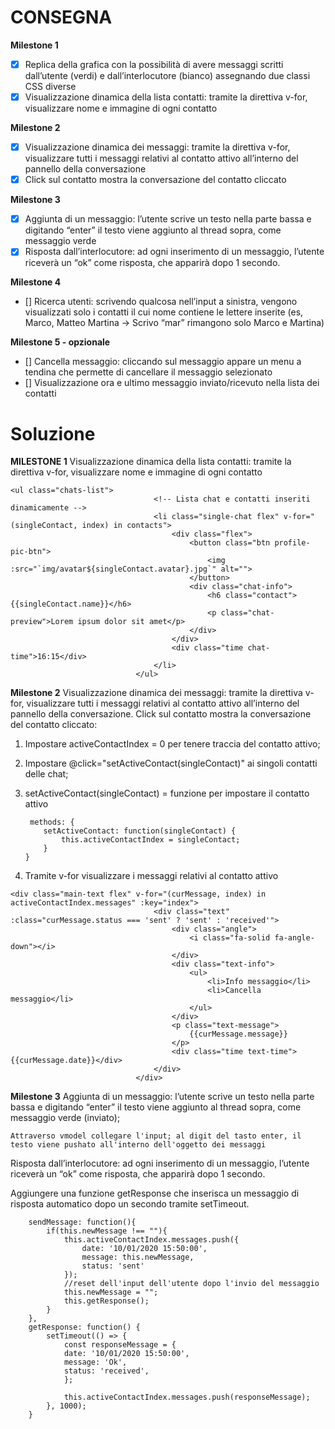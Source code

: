 # CONSEGNA

**Milestone 1**
- [x] Replica della grafica con la possibilità di avere messaggi scritti dall’utente (verdi) e
dall’interlocutore (bianco) assegnando due classi CSS diverse
- [x] Visualizzazione dinamica della lista contatti: tramite la direttiva v-for, visualizzare nome e immagine di ogni contatto

**Milestone 2**
- [x] Visualizzazione dinamica dei messaggi: tramite la direttiva v-for, visualizzare tutti i messaggi relativi al contatto attivo all’interno del pannello della conversazione
- [x] Click sul contatto mostra la conversazione del contatto cliccato

**Milestone 3**
- [x] Aggiunta di un messaggio: l’utente scrive un testo nella parte bassa e digitando
“enter” il testo viene aggiunto al thread sopra, come messaggio verde
- [x] Risposta dall’interlocutore: ad ogni inserimento di un messaggio, l’utente riceverà
un “ok” come risposta, che apparirà dopo 1 secondo.

**Milestone 4**
- [] Ricerca utenti: scrivendo qualcosa nell’input a sinistra, vengono visualizzati solo i
contatti il cui nome contiene le lettere inserite (es, Marco, Matteo Martina -> Scrivo
“mar” rimangono solo Marco e Martina)

**Milestone 5 - opzionale**
- [] Cancella messaggio: cliccando sul messaggio appare un menu a tendina che
permette di cancellare il messaggio selezionato
- [] Visualizzazione ora e ultimo messaggio inviato/ricevuto nella lista dei contatti


# Soluzione

**MILESTONE 1**
Visualizzazione dinamica della lista contatti: tramite la direttiva v-for, visualizzare
nome e immagine di ogni contatto


```
<ul class="chats-list">
                                <!-- Lista chat e contatti inseriti dinamicamente -->
                                <li class="single-chat flex" v-for="(singleContact, index) in contacts">
                                    <div class="flex">
                                        <button class="btn profile-pic-btn">
                                            <img :src="`img/avatar${singleContact.avatar}.jpg`" alt="">
                                        </button>
                                        <div class="chat-info">
                                            <h6 class="contact">{{singleContact.name}}</h6>
                                            <p class="chat-preview">Lorem ipsum dolor sit amet</p>
                                        </div>
                                    </div>
                                    <div class="time chat-time">16:15</div>
                                </li>
                            </ul>
```

**Milestone 2**
Visualizzazione dinamica dei messaggi: tramite la direttiva v-for, visualizzare tutti i
messaggi relativi al contatto attivo all’interno del pannello della conversazione.
Click sul contatto mostra la conversazione del contatto cliccato:

1. Impostare activeContactIndex = 0 per tenere traccia del contatto attivo;  
2. Impostare @click="setActiveContact(singleContact)" ai singoli contatti delle chat;
3. setActiveContact(singleContact) = funzione per impostare il contatto attivo

    ```
     methods: {
        setActiveContact: function(singleContact) {
            this.activeContactIndex = singleContact;
        }
    }
    ```
4. Tramite v-for visualizzare i messaggi relativi al contatto attivo

```
<div class="main-text flex" v-for="(curMessage, index) in activeContactIndex.messages" :key="index">
                                <div class="text" :class="curMessage.status === 'sent' ? 'sent' : 'received'">
                                    <div class="angle">
                                        <i class="fa-solid fa-angle-down"></i>
                                    </div>
                                    <div class="text-info">
                                        <ul>
                                            <li>Info messaggio</li>
                                            <li>Cancella messaggio</li>
                                        </ul>
                                    </div>
                                    <p class="text-message">
                                        {{curMessage.message}}
                                    </p>
                                    <div class="time text-time">{{curMessage.date}}</div>
                                </div>
                            </div>
```

**Milestone 3**
Aggiunta di un messaggio: l’utente scrive un testo nella parte bassa e digitando “enter” il testo viene aggiunto al thread sopra, come messaggio verde (inviato);

    Attraverso vmodel collegare l'input; al digit del tasto enter, il testo viene pushato all'interno dell'oggetto dei messaggi


Risposta dall’interlocutore: ad ogni inserimento di un messaggio, l’utente riceverà un “ok” come risposta, che apparirà dopo 1 secondo.

Aggiungere una funzione getResponse che inserisca un messaggio di risposta automatico dopo un secondo tramite setTimeout. 

```
    sendMessage: function(){
        if(this.newMessage !== ""){
            this.activeContactIndex.messages.push({
                date: '10/01/2020 15:50:00',
                message: this.newMessage,
                status: 'sent'
            });
            //reset dell'input dell'utente dopo l'invio del messaggio
            this.newMessage = ""; 
            this.getResponse();
        }
    },
    getResponse: function() {
        setTimeout(() => {
            const responseMessage = {
            date: '10/01/2020 15:50:00',
            message: 'Ok',
            status: 'received',
            };
        
            this.activeContactIndex.messages.push(responseMessage);
        }, 1000);
    }
```
